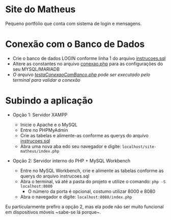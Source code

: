 # Site do Matheus
Pequeno portfólio que conta com sistema de login e mensagens.

# Conexão com o Banco de Dados

- Crie o banco de dados LOGIN conforme linha 1 do arquivo [instrucoes.sql](https://github.com/mrocha98/site-matheus/blob/master/SQL/instrucoes.sql)
- Altere as constantes no arquivo [conexao.php](https://github.com/mrocha98/site-matheus/blob/master/conexao.php) para as configurações do seu MYSQL/MARIADB
- _O arquivo [testaConexaoComBanco.php](https://github.com/mrocha98/site-matheus/blob/master/testaConexaoComBanco.php) pode ser executado pelo terminal para validar a conexão_

# Subindo a aplicação

- Opção 1: Servidor XAMPP
  - Inicie o Apache e o MySQL
  - Entre no PHPMyAdmin
  - Crie as tabelas e alimente-as conforme as querys do arquivo [instrucoes.sql](https://github.com/mrocha98/site-matheus/blob/master/SQL/instrucoes.sql)
  - Abra uma nova aba edo seu navegador e digite: ```localhost/site-matheus/index.php```

- Opção 2: Servidor interno do PHP + MySQL Workbench
  - Entre no MySQL Workbench, crie e alimente as tabelas conforme as querys do arquivo instrucoes.sql
  - Abra o terminal, vá até a pasta do projeto e utilize o comando: ```php -S localhost:8080```
    - O número da porta é opcional, costumo utilizar 8000 e 8080
  - Abra o navegador e digite: ```localhost:8080/index.php```


Eu particularmente prefiro a opção 2, mas ela pode não ser muito funcional em dispositivos móveis ~sabe-se lá porque~.
